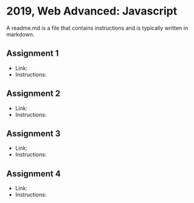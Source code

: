 # 2019, Web Advanced: Javascript
A readme.md is a file that contains instructions and is typically written in markdown.

## Assignment 1
- Link: 
- Instructions: 

## Assignment 2
- Link: 
- Instructions: 

## Assignment 3
- Link: 
- Instructions: 

## Assignment 4
- Link: 
- Instructions: 